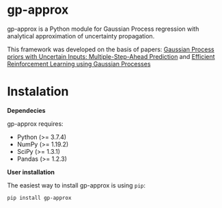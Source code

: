 # gp-approx

gp-approx is a Python module for Gaussian Process regression with analytical approximation of uncertainty propagation.

This framework was developed on the basis of papers: [Gaussian Process priors with Uncertain Inputs:
Multiple-Step-Ahead Prediction](http://www.dcs.gla.ac.uk/~rod/publications/GirRasMur02-TR-2002-119.pdf) and [Efficient Reinforcement Learning
using Gaussian Processes](https://spiral.imperial.ac.uk/bitstream/10044/1/13927/10/thesis_mpd_corrected.pdf)

# Instalation 

**Dependecies**

gp-approx requires:

- Python (>= 3.7.4)
- NumPy (>= 1.19.2)
- SciPy (>= 1.3.1)
- Pandas (>= 1.2.3)

**User installation**

The easiest way to install gp-approx is using `pip`:

```
pip install gp-approx
```
